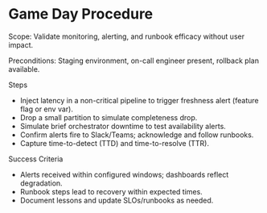 # Game Day Procedure

Scope: Validate monitoring, alerting, and runbook efficacy without user impact.

Preconditions: Staging environment, on-call engineer present, rollback plan available.

Steps

- Inject latency in a non-critical pipeline to trigger freshness alert (feature flag or env var).
- Drop a small partition to simulate completeness drop.
- Simulate brief orchestrator downtime to test availability alerts.
- Confirm alerts fire to Slack/Teams; acknowledge and follow runbooks.
- Capture time-to-detect (TTD) and time-to-resolve (TTR).

Success Criteria

- Alerts received within configured windows; dashboards reflect degradation.
- Runbook steps lead to recovery within expected times.
- Document lessons and update SLOs/runbooks as needed.
